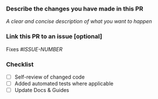 ### Describe the changes you have made in this PR

_A clear and concise description of what you want to happen_

### Link this PR to an issue [optional]

Fixes _#ISSUE-NUMBER_

### Checklist

- [ ] Self-review of changed code
- [ ] Added automated tests where applicable
- [ ] Update Docs & Guides